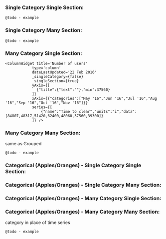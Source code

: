 ### Single Category Single Section:

`@todo - example`


### Single Category Many Section:

`@todo - example`


### Many Category Single Section:

    <ColumnWidget title='Number of users'
                type='column'
                dateLastUpdated='22 Feb 2016'
                _singleCategory={false}
                _singleSection={true}
                yAxis={[
                  {"title":{"text":""},"min":37560}
                ]}
                xAxis={{"categories":["May '16","Jun '16","Jul '16","Aug '16","Sep '16","Oct '16","Nov '16"]}}
                series={[
                    {"name":"Time to clear","units":"i","data":[84807,48317,51420,62400,48060,37560,39300]}
                ]} />


### Many Category Many Section:

same as Grouped

`@todo - example`


### Categorical (Apples/Oranges) - Single Category Single Section:
### Categorical (Apples/Oranges) - Single Category Many Section:
### Categorical (Apples/Oranges) - Many Category Single Section:
### Categorical (Apples/Oranges) - Many Category Many Section:

category in place of time series

`@todo - example`

